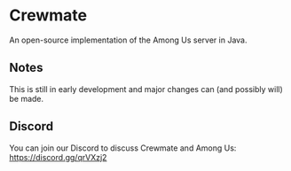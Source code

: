 # Crewmate
An open-source implementation of the Among Us server in Java.

## Notes
This is still in early development and major changes can (and possibly will) be made.

## Discord
You can join our Discord to discuss Crewmate and Among Us: https://discord.gg/qrVXzj2
